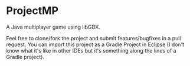 # ProjectMP

A Java multiplayer game using libGDX.

Feel free to clone/fork the project and submit features/bugfixes in a pull request. You can import this project as a Gradle Project in Eclipse (I don't know what it's like in other IDEs but it's something along the lines of a Gradle project).

